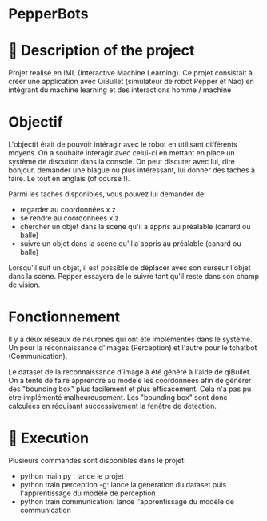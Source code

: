 # PepperBots

# 📝 Description of the project

Projet realisé en IML (Interactive Machine Learning). 
Ce projet consistait à créer une application avec QiBullet (simulateur de robot Pepper et Nao) en intégrant du machine learning et des interactions homme / machine

# Objectif

L'objectif était de pouvoir intéragir avec le robot en utilisant différents moyens. On a souhaité interagir avec celui-ci en mettant en place un système de discution dans la console. On peut discuter avec lui, dire bonjour, demander une blague ou plus intéressant, lui donner des taches à faire. Le tout en anglais (of course !). 

Parmi les taches disponibles, vous pouvez lui demander de:
* regarder au coordonnées x z
* se rendre au coordonnées x z
* chercher un objet dans la scene qu'il a appris au préalable (canard ou balle)
* suivre un objet dans la scene qu'il a appris au préalable (canard ou balle)

Lorsqu'il suit un objet, il est possible de déplacer avec son curseur l'objet dans la scene. Pepper essayera de le suivre tant qu'il reste dans son champ de vision.

# Fonctionnement
Il y a deux réseaux de neurones qui ont été implémentés dans le système. Un pour la reconnaissance d'images (Perception) et l'autre pour le tchatbot (Communication).

Le dataset de la reconnaissance d'image à été généré à l'aide de qiBullet. On a tenté de faire apprendre au modèle les coordonnées afin de générer des "bounding box" plus facilement et plus efficacement. Cela n'a pas pu etre implémenté malheureusement. Les "bounding box" sont donc calculées en réduisant successivement la fenêtre de detection.

# 📜 Execution

Plusieurs commandes sont disponibles dans le projet:

* python main.py : lance le projet
* python train perception -g: lance la génération du dataset puis l'apprentissage du modèle de perception
* python train communication: lance l'apprentissage du modèle de communication  